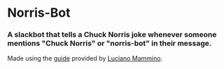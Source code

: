 # Norris-Bot

### A slackbot that tells a Chuck Norris joke whenever someone mentions "Chuck Norris" or "norris-bot" in their message.

Made using the [guide](https://scotch.io/tutorials/building-a-slack-bot-with-node-js-and-chuck-norris-super-powers) provided by [Luciano Mammino](www.github.com/loige).
